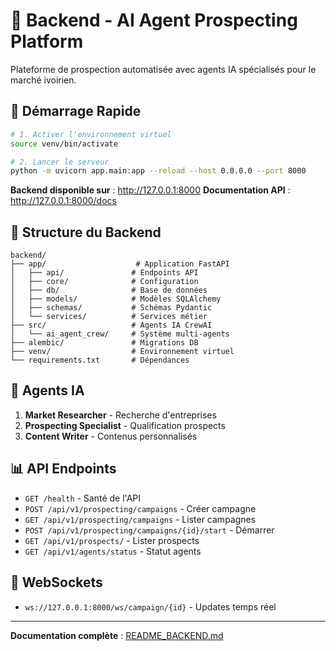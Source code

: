 # 🔧 Backend - AI Agent Prospecting Platform

Plateforme de prospection automatisée avec agents IA spécialisés pour le marché ivoirien.

## 🚀 Démarrage Rapide

```bash
# 1. Activer l'environnement virtuel
source venv/bin/activate

# 2. Lancer le serveur
python -m uvicorn app.main:app --reload --host 0.0.0.0 --port 8000
```

**Backend disponible sur** : http://127.0.0.1:8000
**Documentation API** : http://127.0.0.1:8000/docs

## 📁 Structure du Backend

```
backend/
├── app/                    # Application FastAPI
│   ├── api/               # Endpoints API
│   ├── core/              # Configuration
│   ├── db/                # Base de données
│   ├── models/            # Modèles SQLAlchemy
│   ├── schemas/           # Schémas Pydantic
│   └── services/          # Services métier
├── src/                   # Agents IA CrewAI
│   └── ai_agent_crew/     # Système multi-agents
├── alembic/               # Migrations DB
├── venv/                  # Environnement virtuel
└── requirements.txt       # Dépendances
```

## 🤖 Agents IA

1. **Market Researcher** - Recherche d'entreprises
2. **Prospecting Specialist** - Qualification prospects
3. **Content Writer** - Contenus personnalisés

## 📊 API Endpoints

- `GET /health` - Santé de l'API
- `POST /api/v1/prospecting/campaigns` - Créer campagne
- `GET /api/v1/prospecting/campaigns` - Lister campagnes
- `POST /api/v1/prospecting/campaigns/{id}/start` - Démarrer
- `GET /api/v1/prospects/` - Lister prospects
- `GET /api/v1/agents/status` - Statut agents

## 🔗 WebSockets

- `ws://127.0.0.1:8000/ws/campaign/{id}` - Updates temps réel

---

**Documentation complète** : [README_BACKEND.md](README_BACKEND.md)
